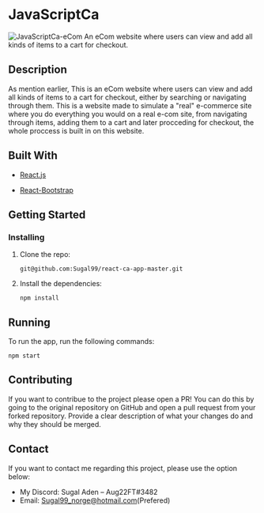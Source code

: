 # JavaScriptCa

![JavaScriptCa-eCom](https://github.com/Sugal99/react-ca-app-master/assets/56642911/0d1de52b-bea3-4eda-a71f-81be21570632)
An eCom website where users can view and add all kinds of items to a cart for checkout.

## Description
As mention earlier, This is an eCom website where users can view and add all kinds of items to a cart for checkout, either by searching or navigating through them. This is a website made to simulate a "real" e-commerce site where you do everything you would on a real e-com site, from navigating through items, adding them to a cart and later procceding for checkout, the whole proccess is built in on this website.





## Built With
- [React.js](https://reactjs.org/)
* [React-Bootstrap](https://react-bootstrap.netlify.app/)

  


## Getting Started
### Installing

1. Clone the repo:
    ```
    git@github.com:Sugal99/react-ca-app-master.git
    ```
2. Install the dependencies:
    ```
    npm install
    ```
 ## Running
 To run the app, run the following commands:
   ```
 npm start
   ```

## Contributing
  If you want to contribue to the project please open a PR! You can do this by going to the original repository on GitHub and open a pull request from your forked repository.
  Provide a clear description of what your changes do and why they should be merged.

## Contact

If you want to contact me regarding this project, please use the option below:

- My Discord: Sugal Aden – Aug22FT#3482
- Email: Sugal99_norge@hotmail.com(Prefered)
